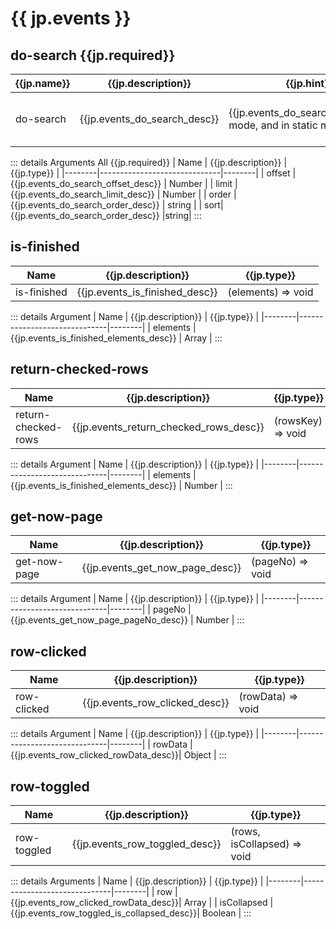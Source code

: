 <script setup>
import  {jp} from "/locales/jp.js";
</script>

# {{ jp.events }}

## do-search <Badge type="danger" >{{jp.required}}</Badge>

| {{jp.name}} | {{jp.description}}           | {{jp.hint}}                                                            | {{jp.type}}                            |
| ----------- | ---------------------------- | ---------------------------------------------------------------------- | -------------------------------------- |
| do-search   | {{jp.events_do_search_desc}} | {{jp.events_do_search_hint}}efault mode, and in static mode, it's not. | `(offset, limit, order, sort) => void` |

::: details Arguments <Badge type="danger"  >All {{jp.required}}</Badge>
| Name | {{jp.description}} | {{jp.type}} |
|--------|------------------------------|--------|
| offset | {{jp.events_do_search_offset_desc}} | Number |
| limit | {{jp.events_do_search_limit_desc}} | Number |
| order | {{jp.events_do_search_order_desc}} | string |
| sort| {{jp.events_do_search_order_desc}} |string|
:::

## is-finished

| Name        | {{jp.description}}             | {{jp.type}}        |
| ----------- | ------------------------------ | ------------------ |
| is-finished | {{jp.events_is_finished_desc}} | (elements) => void |

::: details Argument
| Name | {{jp.description}} | {{jp.type}} |
|--------|------------------------------|--------|
| elements | {{jp.events_is_finished_elements_desc}} | Array |
:::

## return-checked-rows

| Name                | {{jp.description}}                     | {{jp.type}}       |
| ------------------- | -------------------------------------- | ----------------- |
| return-checked-rows | {{jp.events_return_checked_rows_desc}} | (rowsKey) => void |

::: details Argument
| Name | {{jp.description}} | {{jp.type}} |
|--------|------------------------------|--------|
| elements | {{jp.events_is_finished_elements_desc}} | Number |
:::

## get-now-page

| Name         | {{jp.description}}              | {{jp.type}}      |
| ------------ | ------------------------------- | ---------------- |
| get-now-page | {{jp.events_get_now_page_desc}} | (pageNo) => void |

::: details Argument
| Name | {{jp.description}} | {{jp.type}} |
|--------|------------------------------|--------|
| pageNo | {{jp.events_get_now_page_pageNo_desc}} | Number |
:::

## row-clicked

| Name        | {{jp.description}}             | {{jp.type}}       |
| ----------- | ------------------------------ | ----------------- |
| row-clicked | {{jp.events_row_clicked_desc}} | (rowData) => void |

::: details Argument
| Name | {{jp.description}} | {{jp.type}} |
|--------|------------------------------|--------|
| rowData | {{jp.events_row_clicked_rowData_desc}}| Object |
:::

## row-toggled

| Name        | {{jp.description}}             | {{jp.type}}                 |
| ----------- | ------------------------------ | --------------------------- |
| row-toggled | {{jp.events_row_toggled_desc}} | (rows, isCollapsed) => void |

::: details Arguments
| Name | {{jp.description}} | {{jp.type}} |
|--------|------------------------------|--------|
| row | {{jp.events_row_clicked_rowData_desc}}| Array |
| isCollapsed | {{jp.events_row_toggled_is_collapsed_desc}}| Boolean |
:::
